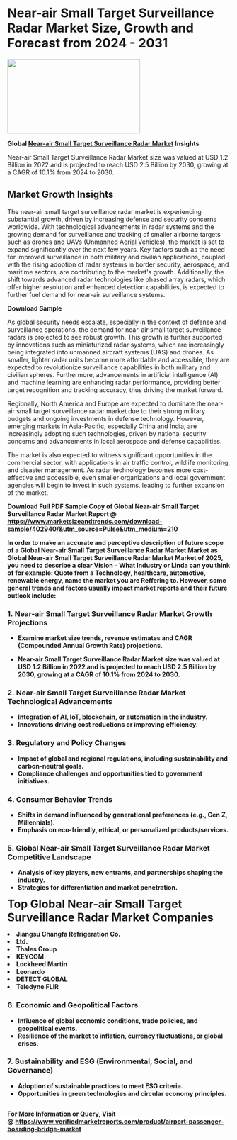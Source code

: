 <H1>Near-air Small Target Surveillance Radar Market Size, Growth and Forecast from 2024 - 2031</H1><img class="aligncenter size-medium wp-image-584254" src="https://thirdeyenews.in/wp-content/uploads/2024/09/Global-Market-Research-300x168.jpeg" alt="" width="300" height="168" /><p><strong>Global&nbsp;<a href="https://www.marketsizeandtrends.com/download-sample/402940/&amp;utm_source=Pulse&amp;utm_medium=210">Near-air Small Target Surveillance Radar Market</a> Insights</strong></p><p>Near-air Small Target Surveillance Radar Market size was valued at USD 1.2 Billion in 2022 and is projected to reach USD 2.5 Billion by 2030, growing at a CAGR of 10.1% from 2024 to 2030.</p><p><h2>Market Growth Insights</h2> <p>The near-air small target surveillance radar market is experiencing substantial growth, driven by increasing defense and security concerns worldwide. With technological advancements in radar systems and the growing demand for surveillance and tracking of smaller airborne targets such as drones and UAVs (Unmanned Aerial Vehicles), the market is set to expand significantly over the next few years. Key factors such as the need for improved surveillance in both military and civilian applications, coupled with the rising adoption of radar systems in border security, aerospace, and maritime sectors, are contributing to the market's growth. Additionally, the shift towards advanced radar technologies like phased array radars, which offer higher resolution and enhanced detection capabilities, is expected to further fuel demand for near-air surveillance systems.</p> <p><strong>Download Sample</strong></p> <p>As global security needs escalate, especially in the context of defense and surveillance operations, the demand for near-air small target surveillance radars is projected to see robust growth. This growth is further supported by innovations such as miniaturized radar systems, which are increasingly being integrated into unmanned aircraft systems (UAS) and drones. As smaller, lighter radar units become more affordable and accessible, they are expected to revolutionize surveillance capabilities in both military and civilian spheres. Furthermore, advancements in artificial intelligence (AI) and machine learning are enhancing radar performance, providing better target recognition and tracking accuracy, thus driving the market forward.</p> <p>Regionally, North America and Europe are expected to dominate the near-air small target surveillance radar market due to their strong military budgets and ongoing investments in defense technology. However, emerging markets in Asia-Pacific, especially China and India, are increasingly adopting such technologies, driven by national security concerns and advancements in local aerospace and defense capabilities.</p> <p>The market is also expected to witness significant opportunities in the commercial sector, with applications in air traffic control, wildlife monitoring, and disaster management. As radar technology becomes more cost-effective and accessible, even smaller organizations and local government agencies will begin to invest in such systems, leading to further expansion of the market.</p> <p><strong></p><p><span class=""><strong>Download Full PDF Sample Copy of Global Near-air Small Target Surveillance Radar Market Report</strong> @ <a href="https://www.marketsizeandtrends.com/download-sample/402940/&amp;utm_source=Pulse&amp;utm_medium=210" target="_blank">https://www.marketsizeandtrends.com/download-sample/402940/&amp;utm_source=Pulse&amp;utm_medium=210</a></span></p><p>In order to make an accurate and perceptive description of future scope of a Global&nbsp;Near-air Small Target Surveillance Radar Market Market as Global&nbsp;Near-air Small Target Surveillance Radar Market Market of 2025, you need to describe a clear Vision &ndash; What Industry or Linda can you think of for example: Quote from a Technology, healthcare, automotive, renewable energy, name the market you are Reffering to. However, some general trends and factors usually impact market reports and their future outlook include:</p><h3>1.&nbsp;<strong>Near-air Small Target Surveillance Radar Market Growth Projections</strong></h3><ul><li>Examine market size trends, revenue estimates and CAGR (Compounded Annual Growth Rate) projections.</li><li><p>Near-air Small Target Surveillance Radar Market size was valued at USD 1.2 Billion in 2022 and is projected to reach USD 2.5 Billion by 2030, growing at a CAGR of 10.1% from 2024 to 2030.</p></li></ul><h3>2.&nbsp;<strong>Near-air Small Target Surveillance Radar Market Technological Advancements</strong></h3><ul><li>Integration of AI, IoT, blockchain, or automation in the industry.</li><li>Innovations driving cost reductions or improving efficiency.</li></ul><h3>3.&nbsp;<strong>Regulatory and Policy Changes</strong></h3><ul><li>Impact of global and regional regulations, including sustainability and carbon-neutral goals.</li><li>Compliance challenges and opportunities tied to government initiatives.</li></ul><h3>4.&nbsp;<strong>Consumer Behavior Trends</strong></h3><ul><li>Shifts in demand influenced by generational preferences (e.g., Gen Z, Millennials).</li><li>Emphasis on eco-friendly, ethical, or personalized products/services.</li></ul><h3>5.&nbsp;<strong>Global Near-air Small Target Surveillance Radar Market Competitive Landscape</strong></h3><ul><li>Analysis of key players, new entrants, and partnerships shaping the industry.</li><li>Strategies for differentiation and market penetration.</li></ul><p data-pm-slice="1 1 []"><span style="color: inherit; font-family: inherit; font-size: 25px;">Top Global Near-air Small Target Surveillance Radar Market Companies</span></p><div class="" data-test-id=""><p><li>Jiangsu Changfa Refrigeration Co.</li><li> Ltd.</li><li> Thales Group</li><li> KEYCOM</li><li> Lockheed Martin</li><li> Leonardo</li><li> DETECT GLOBAL</li><li> Teledyne FLIR</li></p></div><h3>6.&nbsp;<strong>Economic and Geopolitical Factors</strong></h3><ul><li>Influence of global economic conditions, trade policies, and geopolitical events.</li><li>Resilience of the market to inflation, currency fluctuations, or global crises.</li></ul><h3>7.&nbsp;<strong>Sustainability and ESG (Environmental, Social, and Governance)</strong></h3><ul><li>Adoption of sustainable practices to meet ESG criteria.</li><li>Opportunities in green technologies and circular economy principles.</li></ul><h2><strong style="font-size: 14px;">For More Information or Query, Visit @&nbsp;</strong><a style="background-color: #ffffff; font-size: 14px;" href="https://www.marketsizeandtrends.com/report/near-air-small-target-surveillance-radar-market/" target="_blank">https://www.verifiedmarketreports.com/product/airport-passenger-boarding-bridge-market</a></h2>
